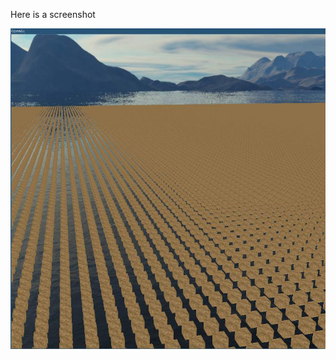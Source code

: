 Here is a screenshot

![Screenshot of the window showing the skybox and instanced boxes](image.jpg)
